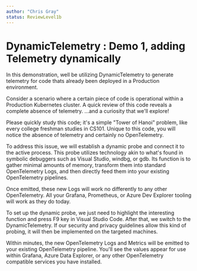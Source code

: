 ```yaml
---
author: "Chris Gray"
status: ReviewLevel1b
---
```


# DynamicTelemetry : Demo 1, adding Telemetry dynamically

In this demonstration, well be utilizing DynamicTelemetry to generate telemetry
for code thats already been deployed in a Production environment.

Consider a scenario where a certain piece of code is operational within a
Production Kubernetes cluster. A quick review of this code reveals a complete
absence of telemetry. ...and a curiosity that we'll explore!

Please quickly study this code; it's a simple "Tower of Hanoi" problem, like
every college freshman studies in CS101. Unique to this code, you will notice
the absence of telemetry and certainly no OpenTelemetry.

To address this issue, we will establish a dynamic probe and connect it to the
active process. This probe utilizes technology akin to what's found in symbolic
debuggers such as Visual Studio, windbg, or gdb. Its function is to gather
minimal amounts of memory, transform them into standard OpenTelemetry Logs, and
then directly feed them into your existing OpenTelemetry pipelines.

Once emitted, these new Logs will work no differently to any other
OpenTelemetry. All your Grafana, Prometheus, or Azure Dev Explorer tooling will
work as they do today.

To set up the dynamic probe, we just need to highlight the interesting function
and press F9 key in Visual Studio Code. After that, we switch to the
DynamicTelemetry. If our security and privacy guidelines allow this kind of
probing, it will then be implemented on the targeted machines.

Within minutes, the new OpenTelemetry Logs and Metrics will be emitted to your
existing OpenTelemetry pipeline. You'll see the values appear for use within
Grafana, Azure Data Explorer, or any other OpenTelemetry compatible services you
have installed.
